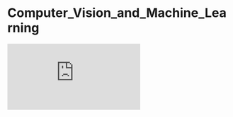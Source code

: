 # Computer_Vision_and_Machine_Learning
![點此查看 PDF](https://github.com/Kuan-Ting-Cho/Computer_Vision_and_Machine_Learning/blob/main/TrafficSign_Classifier/TrafficSign_Classifier.pdf)
